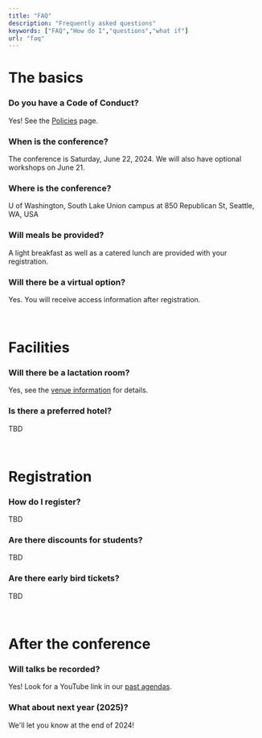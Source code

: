 ```yaml
---
title: "FAQ"
description: "Frequently asked questions"
keywords: ["FAQ","How do I","questions","what if"]
url: "faq"
---
```


# The basics
### Do you have a Code of Conduct?
Yes! See the <a href="/policies">Policies</a> page.

### When is the conference?
The conference is Saturday, June 22, 2024. We will also have optional workshops on June 21.

### Where is the conference?
U of Washington, South Lake Union campus at 850 Republican St, Seattle, WA, USA

### Will meals be provided?
A light breakfast as well as a catered lunch are provided with your registration.

### Will there be a virtual option?
Yes. You will receive access information after registration.

<br>

# Facilities

### Will there be a lactation room?
Yes, see the <a href="/venue">venue information</a> for details.

### Is there a preferred hotel?
TBD

<br>

# Registration

### How do I register?
TBD

### Are there discounts for students?
TBD

### Are there early bird tickets?
TBD

<br>

# After the conference
### Will talks be recorded?
Yes! Look for a YouTube link in our <a href="/years">past agendas</a>.

### What about next year (2025)?
We'll let you know at the end of 2024!

<br><br>

<!--
-->
